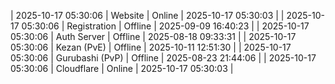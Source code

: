 | 2025-10-17 05:30:06 | Website | Online | 2025-10-17 05:30:03 |
| 2025-10-17 05:30:06 | Registration | Offline | 2025-09-09 16:40:23 |
| 2025-10-17 05:30:06 | Auth Server | Offline | 2025-08-18 09:33:31 |
| 2025-10-17 05:30:06 | Kezan (PvE) | Offline | 2025-10-11 12:51:30 |
| 2025-10-17 05:30:06 | Gurubashi (PvP) | Offline | 2025-08-23 21:44:06 |
| 2025-10-17 05:30:06 | Cloudflare | Online | 2025-10-17 05:30:03 |
